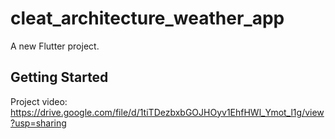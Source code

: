 # cleat_architecture_weather_app

A new Flutter project.

## Getting Started
Project video: https://drive.google.com/file/d/1tiTDezbxbGOJHOyv1EhfHWl_Ymot_l1g/view?usp=sharing
